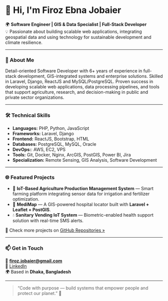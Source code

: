 # 👋 Hi, I'm Firoz Ebna Jobaier  

🌍 **Software Engineer | GIS & Data Specialist | Full-Stack Developer**  
💡 Passionate about building scalable web applications, integrating geospatial data and using technology for sustainable development and climate resilience.  

---

### 🧭 About Me
Detail-oriented Software Developer with 6+ years of experience in full-stack development, GIS-integrated systems and enterprise solutions. Skilled in Laravel, Django, ReactJS and MySQL/PostgreSQL. Proven success in developing scalable web applications, data processing pipelines, and tools that support agriculture, research, and decision-making in public and private sector organizations. 

---

### 🛠️ Technical Skills
- **Languages:** PHP, Python, JavaScript
- **Frameworks:** Laravel, Django  
- **Frontend:** ReactJS, Bootstrap, HTML
- **Databases:** PostgreSQL, MySQL, Oracle
- **DevOps:**: AWS, EC2, VPS
- **Tools:** Git, Docker, Nginx, ArcGIS, PostGIS, Power BI, Jira  
- **Specialization:** Remote Sensing, GIS Analysis, Software Development  

---

### 🌐 Featured Projects
- 🌾 **IoT-Based Agriculture Production Management System** — Smart farming platform integrating sensor data for irrigation and fertilizer optimization.  
- 🏥 **MediMap** — A GIS-powered hospital locator built with **Laravel + Leaflet + PostGIS**.  
- 💧 **Sanitary Vending IoT System** — Biometric-enabled health support solution with real-time SMS alerts.  

🔗 Check more projects on [GitHub Repositories »](https://github.com/yenHunter?tab=repositories)  

---

### 📫 Get in Touch
📧 **firoz.jobaier@gmail.com**  
🔗 [LinkedIn](https://www.linkedin.com/in/firoz-ebna-jobaier/)  
🌍 Based in **Dhaka, Bangladesh**  

---

> “Code with purpose — build systems that empower people and protect our planet.” 🌱
